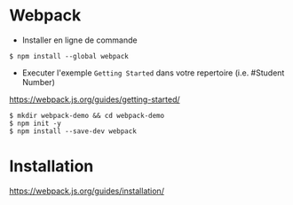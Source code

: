# Webpack

* Installer en ligne de commande

```
$ npm install --global webpack
```

* Executer l'exemple `Getting Started` dans votre repertoire (i.e. #Student Number)

https://webpack.js.org/guides/getting-started/

```
$ mkdir webpack-demo && cd webpack-demo
$ npm init -y
$ npm install --save-dev webpack
```


# Installation

https://webpack.js.org/guides/installation/


